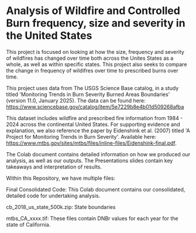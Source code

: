 # Analysis of Wildfire and Controlled Burn frequency, size and severity in the United States 

This project is focused on looking at how the size, frequency and severity of wildfires has changed over time both across the Unites States as a whole, as well as within specific states. This project also seeks to compare the change in frequency of wildifres over time to prescribed burns over time. 

This project uses data from The USGS Science Base catalog, in a study titled 'Monitoring Trends in Burn Severity Burned Areas Boundaries' (version 11.0, January 2025). The data can be found here: https://www.sciencebase.gov/catalog/item/5e7229b8e4b01d509268afba

This dataset includes wildfire and prescribed fire information from 1984 - 2024 across the continental United States. For supporting evidence and explanation, we also reference the paper by Eidenshink et al. (2007) titled 'A Project for Monitoring Trends in Burn Severity'. Available here: https://www.mtbs.gov/sites/mtbs/files/inline-files/Eidenshink-final.pdf. 

The Colab document contains detailed information on how we produced our analysis, as well as our outputs. The Presentations slides contain key takeaways and interpretation of results. 

Within this Repository, we have multiple files:

Final Consolidated Code: This Colab document contains our consolidated, detailed code for undertaking analysis.

cb_2018_us_state_500k.zip: State boundaries

mtbs_CA_xxxx.tif: These files contain DNBr values for each year for the state of California. 
